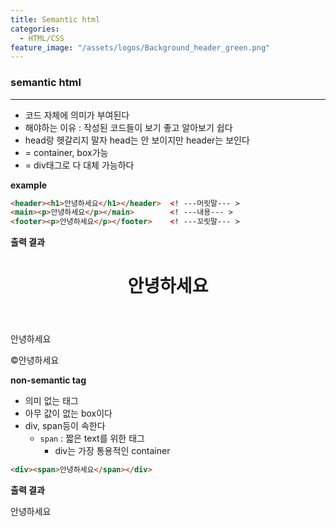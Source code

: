 ```yaml
---
title: Semantic html
categories:
  - HTML/CSS
feature_image: "/assets/logos/Background_header_green.png"
---
```


### semantic html

---
+ 코드 자체에 의미가 부여된다
+ 해야하는 이유 : 작성된 코드들이 보기 좋고 알아보기 쉽다
+ head랑 헷갈리지 말자 head는 안 보이지만 header는 보인다
+ = container, box가능
+ = div태그로 다 대체 가능하다
  
**example**

```html
<header><h1>안녕하세요</h1></header>  <! ---머릿말--- >
<main><p>안녕하세요</p></main>        <! ---내용--- >
<footer><p>안녕하세요</p></footer>    <! ---꼬릿말--- >
```

**출력 결과**
<header><h1>안녕하세요</h1></header>
<main><p>안녕하세요</p></main>
<footer>&copy;안녕하세요</footer>  

**non-semantic tag**
+ 의미 없는 태그
+ 아무 값이 없는 box이다
+ div, span등이 속한다
  - `span` : 짧은 text를 위한 태그
    + div는 가장 통용적인 container  

  
``` html
<div><span>안녕하세요</span></div>
```

**출력 결과**
<div><span>안녕하세요</span></div>


  


